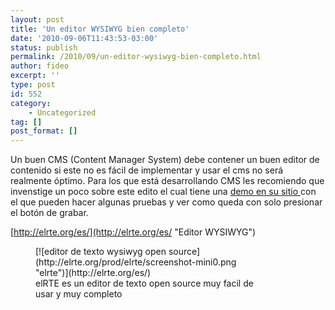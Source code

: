 ```yaml
---
layout: post
title: 'Un editor WYSIWYG bien completo'
date: '2010-09-06T11:43:53-03:00'
status: publish
permalink: /2010/09/un-editor-wysiwyg-bien-completo.html
author: fideo
excerpt: ''
type: post
id: 552
category:
    - Uncategorized
tag: []
post_format: []
---
```

Un buen CMS (Content Manager System) debe contener un buen editor de contenido si este no es fácil de implementar y usar el cms no será realmente óptimo. Para los que está desarrollando CMS les recomiendo que invenstige un poco sobre este edito el cual tiene una [demo en su sitio ](http://elrte.org/es/demo "Demo de elrte")con el que pueden hacer algunas pruebas y ver como queda con solo presionar el botón de grabar.

[http://elrte.org/es/](http://elrte.org/es/ "Editor WYSIWYG")

<figure class="wp-caption alignnone" style="width: 370px">[![editor de texto wysiwyg open source](http://elrte.org/prod/elrte/screenshot-mini0.png "elrte")](http://elrte.org/es/)<figcaption class="wp-caption-text">elRTE es un editor de texto open source muy facil de usar y muy completo</figcaption></figure>
